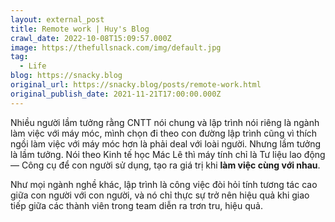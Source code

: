 ```yaml
---
layout: external_post
title: Remote work | Huy's Blog
crawl_date: 2022-10-08T15:09:57.000Z
image: https://thefullsnack.com/img/default.jpg
tag:
  - Life
blog: https://snacky.blog
original_url: https://snacky.blog/posts/remote-work.html
original_publish_date: 2021-11-21T17:00:00.000Z
---
```

Nhiều người lầm tưởng rằng CNTT nói chung và lập trình nói riêng là ngành làm việc với máy móc, mình chọn đi theo con đường lập trình cũng vì thích ngồi làm việc với máy móc hơn là phải deal với loài người. Nhưng lầm tưởng là lầm tưởng. Nói theo Kinh tế học Mác Lê thì máy tính chỉ là Tư liệu lao động — Công cụ để con người sử dụng, tạo ra giá trị khi **làm việc cùng với nhau**.

Như mọi ngành nghề khác, lập trình là công việc đòi hỏi tính tương tác cao giữa con người với con người, và nó chỉ thực sự trở nên hiệu quả khi giao tiếp giữa các thành viên trong team diễn ra trơn tru, hiệu quả.

